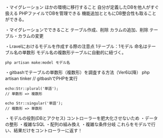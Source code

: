・マイグレーション
	ほかの環境に移行すること
	自分が定義したDBを他人がすぐ扱える
	PHPファイルでDBを管理できる
	機能追加とともにDB整合性も取ることができる。

・マイグレーションでできること
	テーブル作成、削除
	カラムの追加、削除
	テーブル・カラムの変更
	
・Lravelにおけるモデルを作成する際の注意点
	1テーブル：1モデル
	命名はテーブル名の単数形
	モデル名の複数形テーブルに自動的に紐づく。
	
	php artisan make:model モデル名
	
・gitbashでテーブルの単数形（複数形）を調査する方法（Ver6以降）
	php artisan tinker
	// gitbashでPHPを実行

	echo:Str::plural('単語');
	// 単数形 => 複数形

	echo Str::singular('単語');
	// 複数形 => 単数形

・モデルの役割(DBとアクセス)
	コントローラーを肥大化させないため
	・データの整形
	・複雑なSQL
	・配列の組み換え
	・複雑な条件分岐
	これらをモデルで行い、結果だけをコントローラーに返す！